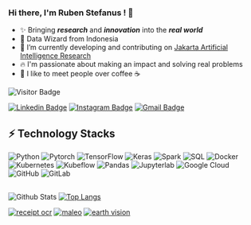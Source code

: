 ### Hi there, I'm Ruben Stefanus ! 👋
- :sparkles: Bringing ***research*** and ***innovation*** into the ***real world***
- 🧙‍ Data Wizard from Indonesia
- :milky_way: I’m currently developing and contributing on [Jakarta Artificial Intelligence Research](https://github.com/jakartaresearch)
- :fire: I'm passionate about making an impact and solving real problems
- :memo: I like to meet people over coffee ☕️

![Visitor Badge](https://visitor-badge.laobi.icu/badge?page_id=rubentea16.rubentea16)

[![Linkedin Badge](https://img.shields.io/badge/-rubenstefanus-blue?style=flat-square&logo=Linkedin&logoColor=white&link=https://www.linkedin.com/in/rubenstefanus/)](https://www.linkedin.com/in/rubenstefanus/)
[![Instagram Badge](https://img.shields.io/badge/-rubztef-purple?style=flat-square&logo=instagram&logoColor=white&link=https://instagram.com/rubztef/)](https://instagram.com/rubztef)
[![Gmail Badge](https://img.shields.io/badge/-rstefanus16@gmail.com-c14438?style=flat-square&logo=Gmail&logoColor=white&link=mailto:rstefanus16@gmail.com)](mailto:rstefanus16@gmail.com)

## ⚡ Technology Stacks

![Python](https://img.shields.io/badge/-Python-yellow?style=flat-square&logo=Python)
![Pytorch](https://img.shields.io/badge/-Pytorch-pink?style=flat-square&logo=Pytorch)
![TensorFlow](https://img.shields.io/badge/-Tensorflow-blue?style=flat-square&logo=Tensorflow)
![Keras](https://img.shields.io/badge/-Keras-gray?style=flat-square&logo=Keras)
![Spark](https://img.shields.io/badge/-Spark-purple?style=flat-square&logo=Spark)
![SQL](https://img.shields.io/badge/-SQL-peach?style=flat-square&logo=SQL)
![Docker](https://img.shields.io/badge/-Docker-black?style=flat-square&logo=docker)
![Kubernetes](https://img.shields.io/badge/-Kubernetes-white?style=flat-square&logo=Kubernetes)
![Kubeflow](https://img.shields.io/badge/-Kubeflow-blue?style=flat-square&logo=Kubeflow)
![Pandas](https://img.shields.io/badge/-Pandas-purple?style=flat-square&logo=Pandas)
![Jupyterlab](https://img.shields.io/badge/-Jupyterlab-gold?style=flat-square&logo=Jupyterlab)
![Google Cloud](https://img.shields.io/badge/Google%20Cloud-black?style=flat-square&logo=google-cloud)
![GitHub](https://img.shields.io/badge/-GitHub-181717?style=flat-square&logo=github)
![GitLab](https://img.shields.io/badge/-GitLab-FCA121?style=flat-square&logo=gitlab)

##

![Github Stats](https://github-readme-stats.vercel.app/api?username=rubentea16&show_icons=true&theme=outrun)
[![Top Langs](https://github-readme-stats.vercel.app/api/top-langs/?username=rubentea16&layout=compact&theme=react)](https://github.com/rubentea16/github-readme-stats)

[![receipt ocr](https://github-readme-stats.vercel.app/api/pin/?username=jakartaresearch&repo=receipt-ocr&theme=dracula)](https://github.com/jakartaresearch/receipt-ocr)
[![maleo](https://github-readme-stats.vercel.app/api/pin/?username=jakartaresearch&repo=maleo&theme=dracula)](https://github.com/jakartaresearch/maleo)
[![earth vision](https://github-readme-stats.vercel.app/api/pin/?username=jakartaresearch&repo=earth-vision&theme=dracula)](https://github.com/jakartaresearch/earth-vision)
